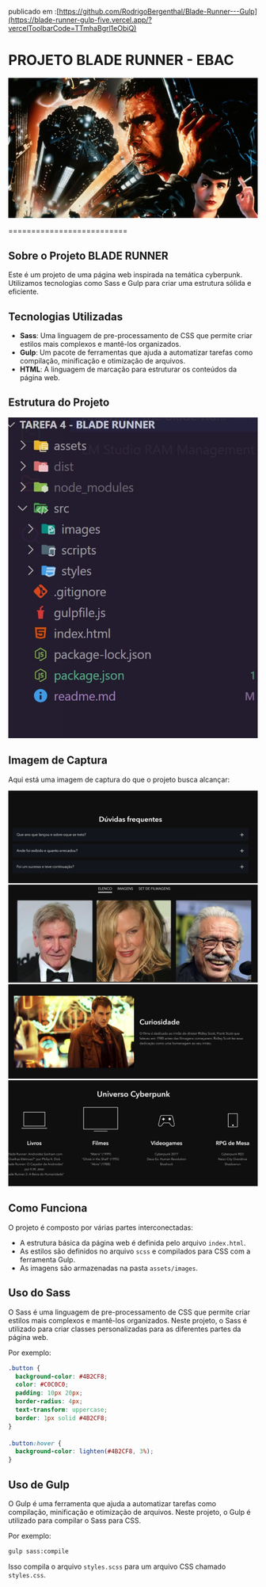 publicado em :[https://github.com/RodrigoBergenthal/Blade-Runner---Gulp](https://blade-runner-gulp-five.vercel.app/?vercelToolbarCode=TTmhaBgrl1eObiQ)

**PROJETO BLADE RUNNER - EBAC**
==========================

![BLADE RUNNER](./src/images/Blade-Runner%20banner.jpg)

==========================

**Sobre o Projeto BLADE RUNNER**
--------------------

Este é um projeto de uma página web inspirada na temática cyberpunk. Utilizamos tecnologias como Sass e Gulp para criar uma estrutura sólida e eficiente.

**Tecnologias Utilizadas**
---------------------------

* **Sass**: Uma linguagem de pre-processamento de CSS que permite criar estilos mais complexos e mantê-los organizados.
* **Gulp**: Um pacote de ferramentas que ajuda a automatizar tarefas como compilação, minificação e otimização de arquivos.
* **HTML**: A linguagem de marcação para estruturar os conteúdos da página web.

**Estrutura do Projeto**
-------------------------
![ESTRUTURA](./src/images/ESTRUTURA.jpg)


**Imagem de Captura**
---------------------

Aqui está uma imagem de captura do que o projeto busca alcançar:

![Captura do Projeto](./src/images/PROJETO.jpg)
![Captura do Projeto](./src/images/PROJETO2.jpg)
![Captura do Projeto](./src/images/PROJETO3.jpg)
![Captura do Projeto](./src/images/PROJETO4.jpg)

**Como Funciona**
------------------

O projeto é composto por várias partes interconectadas:

* A estrutura básica da página web é definida pelo arquivo `index.html`.
* As estilos são definidos no arquivo `scss` e compilados para CSS com a ferramenta Gulp.
* As imagens são armazenadas na pasta `assets/images`.

**Uso do Sass**
----------------

O Sass é uma linguagem de pre-processamento de CSS que permite criar estilos mais complexos e mantê-los organizados. Neste projeto, o Sass é utilizado para criar classes personalizadas para as diferentes partes da página web.

Por exemplo:

```scss
.button {
  background-color: #4B2CF8;
  color: #C0C0C0;
  padding: 10px 20px;
  border-radius: 4px;
  text-transform: uppercase;
  border: 1px solid #4B2CF8;
}

.button:hover {
  background-color: lighten(#4B2CF8, 3%);
}
```

**Uso de Gulp**
----------------

O Gulp é uma ferramenta que ajuda a automatizar tarefas como compilação, minificação e otimização de arquivos. Neste projeto, o Gulp é utilizado para compilar o Sass para CSS.

Por exemplo:

```bash
gulp sass:compile
```

Isso compila o arquivo `styles.scss` para um arquivo CSS chamado `styles.css`.
